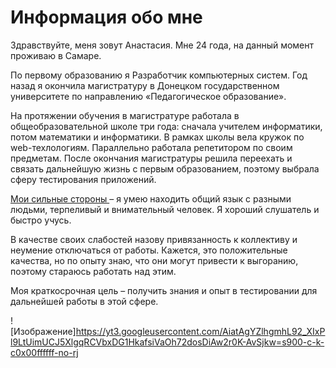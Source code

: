 # Информация обо мне

Здравствуйте, меня зовут Анастасия. Мне 24 года, на данный момент проживаю в Самаре.

По первому образованию я Разработчик компьютерных систем. Год назад я окончила магистратуру в Донецком государственном университете по направлению «Педагогическое образование».

На протяжении обучения в магистратуре работала в общеобразовательной школе три года: сначала учителем информатики, потом математики и информатики. В рамках школы вела кружок по web-техлологиям. Параллельно работала репетитором по своим предметам. После окончания магистратуры решила переехать и связать дальнейшую жизнь с первым образованием, поэтому выбрала сферу тестирования приложений. 

<u> Мои сильные стороны </u> – я умею находить общий язык с разными людьми, терпеливый и внимательный человек. Я хороший слушатель и быстро учусь.

В качестве своих слабостей назову привязанность к коллективу и неумение отключаться от работы. Кажется, это положительные качества, но по опыту знаю, что они могут привести к выгоранию, поэтому стараюсь работать над этим. 

Моя краткосрочная цель – получить знания и опыт в тестировании для дальнейшей работы в этой сфере. 

![Изображение]https://yt3.googleusercontent.com/AiatAgYZlhgmhL92_XIxPl9LtUimUCJ5XlgqRCVbxDG1HkafsiVaOh72dosDiAw2r0K-AvSjkw=s900-c-k-c0x00ffffff-no-rj
